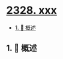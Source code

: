 # [2328. xxx](https://github.com/Tdahuyou/TNotes.leetcode/tree/main/notes/2328.%20xxx)

<!-- region:toc -->

- [1. 📝 概述](#1--概述)

<!-- endregion:toc -->

## 1. 📝 概述
